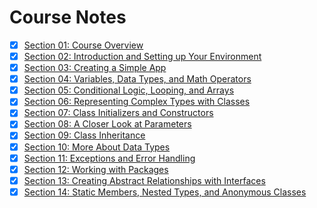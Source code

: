 # Course Notes
- [x] [Section 01: Course Overview](Section_01.md)
- [x] [Section 02: Introduction and Setting up Your Environment](Section_02.md)
- [x] [Section 03: Creating a Simple App](Section_03.md)
- [x] [Section 04: Variables, Data Types, and Math Operators](Section_04.md)
- [x] [Section 05: Conditional Logic, Looping, and Arrays](Section_05.md)
- [x] [Section 06: Representing Complex Types with Classes](Section_06.md)
- [x] [Section 07: Class Initializers and Constructors](Section_07.md)
- [x] [Section 08: A Closer Look at Parameters](Section_08.md)
- [x] [Section 09: Class Inheritance](Section_09.md)
- [x] [Section 10: More About Data Types](Section_10.md)
- [x] [Section 11: Exceptions and Error Handling](Section_11.md)
- [x] [Section 12: Working with Packages](Section_12.md)
- [x] [Section 13: Creating Abstract Relationships with Interfaces](Section_13.md)
- [x] [Section 14: Static Members, Nested Types, and Anonymous Classes](Section_14.md)
